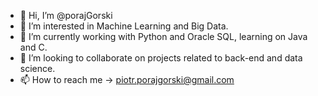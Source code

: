 - 👋 Hi, I’m @porajGorski
- 👀 I’m interested in Machine Learning and Big Data.
- 🌱 I’m currently working with Python and Oracle SQL, learning on Java and C.
- 💞️ I’m looking to collaborate on projects related to back-end and data science.
- 📫 How to reach me -> piotr.porajgorski@gmail.com
